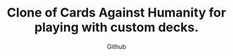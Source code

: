 ---
emoji: "🃏"
thumbnail: "cards.png"
title: "Clone of Cards Against Humanity for playing with custom decks."
summary: "A hobby open-source project with its code available on my Github. Feel free to use or modify it!"
subtitle: "Github"
github: "https://github.com/asdfMaciej/cah"
url: "/en/projects/cards-against-humanity"
weight: 8
---